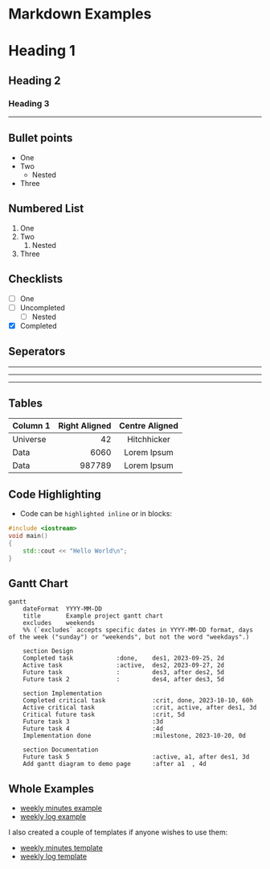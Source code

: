 # Markdown Examples

# Heading 1
## Heading 2
### Heading 3

---

## Bullet points
- One
- Two
    - Nested
- Three

## Numbered List
1. One
2. Two
     1. Nested
3. Three

## Checklists
- [ ] One
- [ ] Uncompleted
     - [ ] Nested
- [x] Completed

## Seperators
---
***
___

## Tables
 | Column 1 | Right Aligned | Centre Aligned |
 | --- | ---: | :---: |
 | Universe | 42 | Hitchhicker |
 | Data | 6060 | Lorem Ipsum |
 | Data | 987789 | Lorem Ipsum |

## Code Highlighting
- Code can be `highlighted inline` or in blocks:
```C++
#include <iostream>
void main()
{
	std::cout << "Hello World\n";
}
```

## Gantt Chart
```mermaid
gantt
    dateFormat  YYYY-MM-DD
    title       Example project gantt chart
    excludes    weekends
    %% (`excludes` accepts specific dates in YYYY-MM-DD format, days of the week ("sunday") or "weekends", but not the word "weekdays".)

    section Design
    Completed task            :done,    des1, 2023-09-25, 2d
    Active task               :active,  des2, 2023-09-27, 2d
    Future task               :         des3, after des2, 5d
    Future task 2             :         des4, after des3, 5d

    section Implementation
    Completed critical task             :crit, done, 2023-10-10, 60h
    Active critical task                :crit, active, after des1, 3d
    Critical future task                :crit, 5d
    Future task 3                       :3d
    Future task 4                       :4d
    Implementation done                 :milestone, 2023-10-20, 0d

    section Documentation
    Future task 5                       :active, a1, after des1, 3d
    Add gantt diagram to demo page      :after a1  , 4d
```

## Whole Examples
- [weekly minutes example](weekly%20minutes%20example.md)
- [weekly log example](weekly%20log%20example.md)  

I also created a couple of templates if anyone wishes to use them:  
- [weekly minutes template](weekly%20minutes%20template.md)  
- [weekly log template](weekly%20log%20template.md)